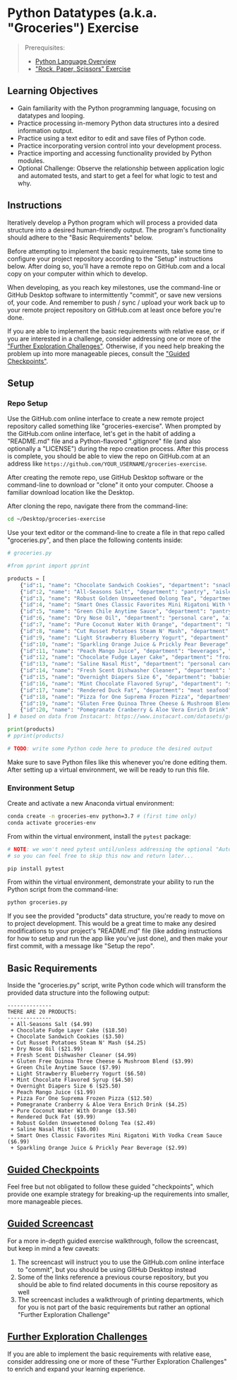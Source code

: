 # Python Datatypes (a.k.a. "Groceries") Exercise

> Prerequisites:
>   + [Python Language Overview](/units/unit-2.md)
>   + ["Rock, Paper, Scissors" Exercise](/exercises/rock-paper-scissors/README.md)

## Learning Objectives

  + Gain familiarity with the Python programming language, focusing on datatypes and looping.
  + Practice processing in-memory Python data structures into a desired information output.
  + Practice using a text editor to edit and save files of Python code.
  + Practice incorporating version control into your development process.
  + Practice importing and accessing functionality provided by Python modules.
  + Optional Challenge: Observe the relationship between application logic and automated tests, and start to get a feel for what logic to test and why.

## Instructions

Iteratively develop a Python program which will process a provided data structure into a desired human-friendly output. The program's functionality should adhere to the "Basic Requirements" below.

Before attempting to implement the basic requirements, take some time to configure your project repository according to the "Setup" instructions below. After doing so, you'll have a remote repo on GitHub.com and a local copy on your computer within which to develop.

When developing, as you reach key milestones, use the command-line or GitHub Desktop software to intermittently "commit", or save new versions of, your code. And remember to push / sync / upload your work back up to your remote project repository on GitHub.com at least once before you're done.

If you are able to implement the basic requirements with relative ease, or if you are interested in a challenge, consider addressing one or more of the ["Further Exploration Challenges"](challenges.md). Otherwise, if you need help breaking the problem up into more manageable pieces, consult the ["Guided Checkpoints"](checkpoints.md).

## Setup

### Repo Setup

Use the GitHub.com online interface to create a new remote project repository called something like "groceries-exercise". When prompted by the GitHub.com online interface, let's get in the habit of adding a "README.md" file and a Python-flavored ".gitignore" file (and also optionally a "LICENSE") during the repo creation process. After this process is complete, you should be able to view the repo on GitHub.com at an address like `https://github.com/YOUR_USERNAME/groceries-exercise`.

After creating the remote repo, use GitHub Desktop software or the command-line to download or "clone" it onto your computer. Choose a familiar download location like the Desktop.

After cloning the repo, navigate there from the command-line:

```sh
cd ~/Desktop/groceries-exercise
```

Use your text editor or the command-line to create a file in that repo called "groceries.py", and then place the following contents inside:

```py
# groceries.py

#from pprint import pprint

products = [
    {"id":1, "name": "Chocolate Sandwich Cookies", "department": "snacks", "aisle": "cookies cakes", "price": 3.50},
    {"id":2, "name": "All-Seasons Salt", "department": "pantry", "aisle": "spices seasonings", "price": 4.99},
    {"id":3, "name": "Robust Golden Unsweetened Oolong Tea", "department": "beverages", "aisle": "tea", "price": 2.49},
    {"id":4, "name": "Smart Ones Classic Favorites Mini Rigatoni With Vodka Cream Sauce", "department": "frozen", "aisle": "frozen meals", "price": 6.99},
    {"id":5, "name": "Green Chile Anytime Sauce", "department": "pantry", "aisle": "marinades meat preparation", "price": 7.99},
    {"id":6, "name": "Dry Nose Oil", "department": "personal care", "aisle": "cold flu allergy", "price": 21.99},
    {"id":7, "name": "Pure Coconut Water With Orange", "department": "beverages", "aisle": "juice nectars", "price": 3.50},
    {"id":8, "name": "Cut Russet Potatoes Steam N' Mash", "department": "frozen", "aisle": "frozen produce", "price": 4.25},
    {"id":9, "name": "Light Strawberry Blueberry Yogurt", "department": "dairy eggs", "aisle": "yogurt", "price": 6.50},
    {"id":10, "name": "Sparkling Orange Juice & Prickly Pear Beverage", "department": "beverages", "aisle": "water seltzer sparkling water", "price": 2.99},
    {"id":11, "name": "Peach Mango Juice", "department": "beverages", "aisle": "refrigerated", "price": 1.99},
    {"id":12, "name": "Chocolate Fudge Layer Cake", "department": "frozen", "aisle": "frozen dessert", "price": 18.50},
    {"id":13, "name": "Saline Nasal Mist", "department": "personal care", "aisle": "cold flu allergy", "price": 16.00},
    {"id":14, "name": "Fresh Scent Dishwasher Cleaner", "department": "household", "aisle": "dish detergents", "price": 4.99},
    {"id":15, "name": "Overnight Diapers Size 6", "department": "babies", "aisle": "diapers wipes", "price": 25.50},
    {"id":16, "name": "Mint Chocolate Flavored Syrup", "department": "snacks", "aisle": "ice cream toppings", "price": 4.50},
    {"id":17, "name": "Rendered Duck Fat", "department": "meat seafood", "aisle": "poultry counter", "price": 9.99},
    {"id":18, "name": "Pizza for One Suprema Frozen Pizza", "department": "frozen", "aisle": "frozen pizza", "price": 12.50},
    {"id":19, "name": "Gluten Free Quinoa Three Cheese & Mushroom Blend", "department": "dry goods pasta", "aisle": "grains rice dried goods", "price": 3.99},
    {"id":20, "name": "Pomegranate Cranberry & Aloe Vera Enrich Drink", "department": "beverages", "aisle": "juice nectars", "price": 4.25}
] # based on data from Instacart: https://www.instacart.com/datasets/grocery-shopping-2017

print(products)
# pprint(products)

# TODO: write some Python code here to produce the desired output
```

Make sure to save Python files like this whenever you're done editing them. After setting up a virtual environment, we will be ready to run this file.

### Environment Setup

Create and activate a new Anaconda virtual environment:

```sh
conda create -n groceries-env python=3.7 # (first time only)
conda activate groceries-env
```

From within the virtual environment, install the `pytest` package:

```sh
# NOTE: we won't need pytest until/unless addressing the optional "Automated Testing" challenge,
# so you can feel free to skip this now and return later...

pip install pytest
```

From within the virtual environment, demonstrate your ability to run the Python script from the command-line:

```sh
python groceries.py
```

If you see the provided "products" data structure, you're ready to move on to project development. This would be a great time to make any desired modifications to your project's "README.md" file (like adding instructions for how to setup and run the app like you've just done), and then make your first commit, with a message like "Setup the repo".

## Basic Requirements

Inside the "groceries.py" script, write Python code which will transform the provided data structure into the following output:

    --------------
    THERE ARE 20 PRODUCTS:
    --------------
     + All-Seasons Salt ($4.99)
     + Chocolate Fudge Layer Cake ($18.50)
     + Chocolate Sandwich Cookies ($3.50)
     + Cut Russet Potatoes Steam N' Mash ($4.25)
     + Dry Nose Oil ($21.99)
     + Fresh Scent Dishwasher Cleaner ($4.99)
     + Gluten Free Quinoa Three Cheese & Mushroom Blend ($3.99)
     + Green Chile Anytime Sauce ($7.99)
     + Light Strawberry Blueberry Yogurt ($6.50)
     + Mint Chocolate Flavored Syrup ($4.50)
     + Overnight Diapers Size 6 ($25.50)
     + Peach Mango Juice ($1.99)
     + Pizza For One Suprema Frozen Pizza ($12.50)
     + Pomegranate Cranberry & Aloe Vera Enrich Drink ($4.25)
     + Pure Coconut Water With Orange ($3.50)
     + Rendered Duck Fat ($9.99)
     + Robust Golden Unsweetened Oolong Tea ($2.49)
     + Saline Nasal Mist ($16.00)
     + Smart Ones Classic Favorites Mini Rigatoni With Vodka Cream Sauce ($6.99)
     + Sparkling Orange Juice & Prickly Pear Beverage ($2.99)

## [Guided Checkpoints](checkpoints.md)

Feel free but not obligated to follow these guided "checkpoints", which provide one example strategy for breaking-up the requirements into smaller, more manageable pieces.

## [Guided Screencast](https://www.youtube.com/watch?v=Noy20XaMqho&feature=youtu.be)

For a more in-depth guided exercise walkthrough, follow the screencast, but keep in mind a few caveats:

  1. The screencast will instruct you to use the GitHub.com online interface to "commit", but you should be using GitHub Desktop instead
  2. Some of the links reference a previous course repository, but you should be able to find related documents in this course repository as well
  3. The screencast includes a walkthrough of printing departments, which for you is not part of the basic requirements but rather an optional "Further Exploration Challenge"

## [Further Exploration Challenges](challenges.md)

If you are able to implement the basic requirements with relative ease, consider addressing one or more of these "Further Exploration Challenges" to enrich and expand your learning experience.
